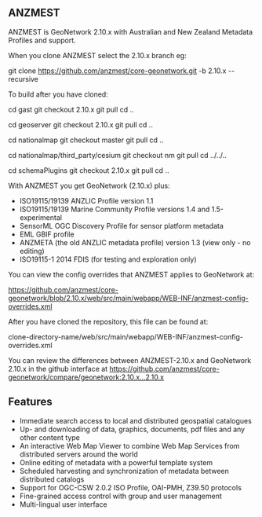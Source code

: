 ANZMEST
-------

ANZMEST is GeoNetwork 2.10.x with Australian and New Zealand Metadata Profiles and support.

When you clone ANZMEST select the 2.10.x branch eg:

git clone https://github.com/anzmest/core-geonetwork.git -b 2.10.x --recursive

To build after you have cloned:

cd gast
git checkout 2.10.x
git pull
cd ..

cd geoserver
git checkout 2.10.x
git pull
cd ..

cd nationalmap
git checkout master
git pull
cd ..

cd nationalmap/third_party/cesium
git checkout nm
git pull
cd ../../..

cd schemaPlugins
git checkout 2.10.x
git pull
cd ..

With ANZMEST you get GeoNetwork (2.10.x) plus:

* ISO19115/19139 ANZLIC Profile version 1.1
* ISO19115/19139 Marine Community Profile versions 1.4 and 1.5-experimental
* SensorML OGC Discovery Profile for sensor platform metadata
* EML GBIF profile
* ANZMETA (the old ANZLIC metadata profile) version 1.3 (view only - no editing)
* ISO19115-1 2014 FDIS (for testing and exploration only)

You can view the config overrides that ANZMEST applies to GeoNetwork at:

https://github.com/anzmest/core-geonetwork/blob/2.10.x/web/src/main/webapp/WEB-INF/anzmest-config-overrides.xml

After you have cloned the repository, this file can be found at:

clone-directory-name/web/src/main/webapp/WEB-INF/anzmest-config-overrides.xml

You can review the differences between ANZMEST-2.10.x and GeoNetwork 2.10.x 
in the github interface at https://github.com/anzmest/core-geonetwork/compare/geonetwork:2.10.x...2.10.x

Features
--------

* Immediate search access to local and distributed geospatial catalogues
* Up- and downloading of data, graphics, documents, pdf files and any other content type
* An interactive Web Map Viewer to combine Web Map Services from distributed servers around the world
* Online editing of metadata with a powerful template system
* Scheduled harvesting and synchronization of metadata between distributed catalogs
* Support for OGC-CSW 2.0.2 ISO Profile, OAI-PMH, Z39.50 protocols
* Fine-grained access control with group and user management
* Multi-lingual user interface
